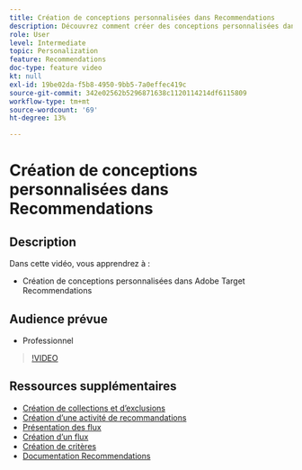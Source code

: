 ```yaml
---
title: Création de conceptions personnalisées dans Recommendations
description: Découvrez comment créer des conceptions personnalisées dans Adobe Target Recommendations.
role: User
level: Intermediate
topic: Personalization
feature: Recommendations
doc-type: feature video
kt: null
exl-id: 19be02da-f5b8-4950-9bb5-7a0effec419c
source-git-commit: 342e02562b5296871638c1120114214df6115809
workflow-type: tm+mt
source-wordcount: '69'
ht-degree: 13%

---
```


# Création de conceptions personnalisées dans Recommendations

## Description

Dans cette vidéo, vous apprendrez à :

* Création de conceptions personnalisées dans Adobe Target Recommendations

## Audience prévue

* Professionnel

>[!VIDEO](https://video.tv.adobe.com/v/27687?quality=12)

## Ressources supplémentaires

* [Création de collections et d’exclusions](create-collections-and-exclusions.md)
* [Création d’une activité de recommandations](create-a-recommendations-activity.md)
* [Présentation des flux](understanding-feeds.md)
* [Création d’un flux](create-a-feed.md)
* [Création de critères](create-criteria.md)
* [Documentation Recommendations](https://experienceleague.adobe.com/docs/target/using/recommendations/recommendations.html?lang=en)
